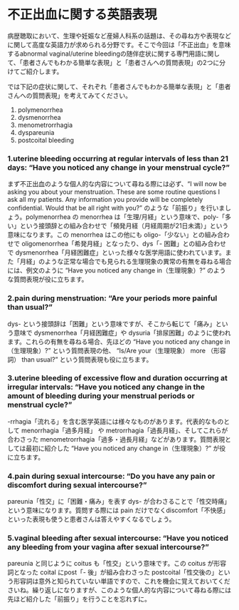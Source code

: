 # 不正出血に関する英語表現

病歴聴取において、生理や妊娠など産婦人科系の話題は、その尋ね方や表現などに関して高度な英語力が求められる分野です。そこで今回は「不正出血」を意味するabnormal vaginal/uterine bleedingの随伴症状に関する専門用語に関して、「患者さんでもわかる簡単な表現」と「患者さんへの質問表現」の2つに分けてご紹介します。

では下記の症状に関して、それぞれ「患者さんでもわかる簡単な表現」と「患者さんへの質問表現」を考えてみてください。

1. polymenorrhea
2. dysmenorrhea
3. menometrorrhagia
4. dyspareunia
5. postcoital bleeding

### 1.uterine bleeding occurring at regular intervals of less than 21 days: “Have you noticed any change in your menstrual cycle?”

まず不正出血のような個人的な内容について尋ねる際には必ず、“I will now be asking you about your menstruation. These are some routine questions I ask all my patients. Any information you provide will be completely confidential. Would that be all right with you?” のような「前振り」を行いましょう。polymenorrhea の menorrhea は「生理/月経」という意味で、poly-「多い」という接頭辞との組み合わせで「頻発月経（月経周期が21日未満）」という意味になります。この menorrhea はこの他にも oligo-「少ない」との組み合わせで oligomenorrhea「希発月経」となったり、dys「- 困難」との組み合わせで dysmenorrhea「月経困難症」といった様々な医学用語に使われています。また「月経」のような正常な場合でも見られる生理現象の異常の有無を尋ねる場合には、例文のように “Have you noticed any change in（生理現象）?” のような質問表現が役に立ちます。

### 2.pain during menstruation: “Are your periods more painful than usual?”

dys- という接頭辞は「困難」という意味ですが、そこから転じて「痛み」という意味で dysmenorrhea「月経困難症」や dysuria「排尿困難」のように使われます。これらの有無を尋ねる場合、先ほどの “Have you noticed any change in （生理現象）?” という質問表現の他、 “Is/Are your（生理現象） more （形容詞） than usual?” という質問表現も役に立ちます。

### 3.uterine bleeding of excessive flow and duration occurring at irregular intervals: “Have you noticed any change in the amount of bleeding during your menstrual periods or menstrual cycle?”

-rrhagia「流れる」を含む医学英語には様々なものがあります。代表的なものとして menorrhagia「過多月経」 や metrorrhagia「過長月経」、そしてこれらが合わさった menometrorrhagia「過多・過長月経」などがあります。質問表現としては最初に紹介した “Have you noticed any change in（生理現象）?” が役に立ちます。

### 4.pain during sexual intercourse: “Do you have any pain or discomfort during sexual intercourse?”

pareunia「性交」に「困難・痛み」を表す dys- が合わさることで「性交時痛」という意味になります。質問する際には pain だけでなくdiscomfort「不快感」といった表現も使うと患者さんは答えやすくなるでしょう。

### 5.vaginal bleeding after sexual intercourse: “Have you noticed any bleeding from your vagina after sexual intercourse?”

pareunia と同じように coitus も「性交」という意味です。この coitus が形容詞となった coital にpost「- 後」が組み合わさった postcoital「性交後の」という形容詞は意外と知られていない単語ですので、これを機会に覚えておいてくださいね。繰り返しになりますが、このような個人的な内容について尋ねる際には先ほど紹介した「前振り」を行うことを忘れずに。
